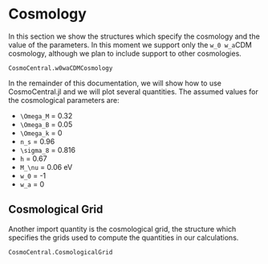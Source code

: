 # Cosmology
In this section we show the structures which specify the cosmology and the value of the
parameters. In this moment we support only the ``w_0 w_a``CDM cosmology, although we plan to
include support to other cosmologies.

```@docs
CosmoCentral.w0waCDMCosmology
```
In the remainder of this documentation, we will show how to use CosmoCentral.jl and we will
plot several quantities. The assumed values for the cosmological parameters are:
- ``\Omega_M`` = 0.32
- ``\Omega_B`` = 0.05
- ``\Omega_k`` = 0
- ``n_s`` = 0.96
- ``\sigma_8`` = 0.816
- ``h`` = 0.67
- ``M_\nu`` = 0.06 eV
- ``w_0`` = -1
- ``w_a`` = 0

## Cosmological Grid
Another import quantity is the cosmological grid, the structure which specifies the grids
used to compute the quantities in our calculations.
```@docs
CosmoCentral.CosmologicalGrid
```